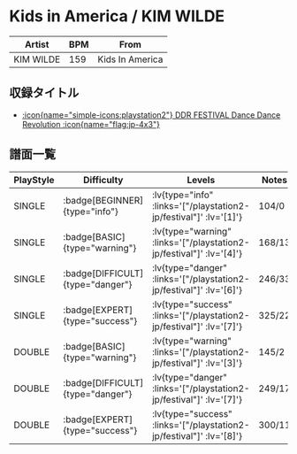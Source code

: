 # Kids in America / KIM WILDE

|Artist|BPM|From|
|------|---|----|
|KIM WILDE|159|Kids In America|

## 収録タイトル

- [ :icon{name="simple-icons:playstation2"} DDR FESTIVAL Dance Dance Revolution :icon{name="flag:jp-4x3"} ](/playstation2-jp/festival)

## 譜面一覧

|PlayStyle|Difficulty|Levels|Notes|Movie|
|---------|----------|------|-----|-----|
|SINGLE| :badge[BEGINNER]{type="info"} | :lv{type="info" :links='["/playstation2-jp/festival"]' :lv='[1]'} |104/0||
|SINGLE| :badge[BASIC]{type="warning"} | :lv{type="warning" :links='["/playstation2-jp/festival"]' :lv='[4]'} |168/13||
|SINGLE| :badge[DIFFICULT]{type="danger"} | :lv{type="danger" :links='["/playstation2-jp/festival"]' :lv='[6]'} |246/33||
|SINGLE| :badge[EXPERT]{type="success"} | :lv{type="success" :links='["/playstation2-jp/festival"]' :lv='[7]'} |325/22||
|DOUBLE| :badge[BASIC]{type="warning"} | :lv{type="warning" :links='["/playstation2-jp/festival"]' :lv='[3]'} |145/2||
|DOUBLE| :badge[DIFFICULT]{type="danger"} | :lv{type="danger" :links='["/playstation2-jp/festival"]' :lv='[7]'} |249/17||
|DOUBLE| :badge[EXPERT]{type="success"} | :lv{type="success" :links='["/playstation2-jp/festival"]' :lv='[8]'} |300/11||
